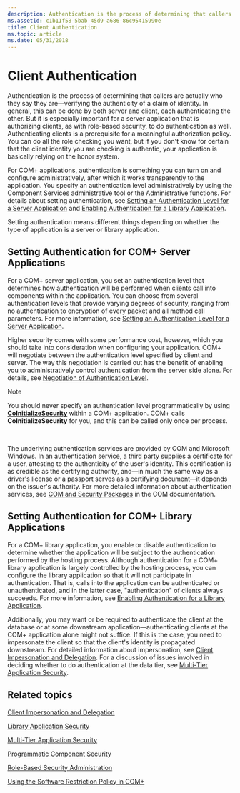 ```yaml
---
description: Authentication is the process of determining that callers are actually who they say they are&\#8212;verifying the authenticity of a claim of identity.
ms.assetid: c1b11f58-5bab-45d9-a686-86c95415990e
title: Client Authentication
ms.topic: article
ms.date: 05/31/2018
---
```


# Client Authentication

Authentication is the process of determining that callers are actually who they say they are—verifying the authenticity of a claim of identity. In general, this can be done by both server and client, each authenticating the other. But it is especially important for a server application that is authorizing clients, as with role-based security, to do authentication as well. Authenticating clients is a prerequisite for a meaningful authorization policy. You can do all the role checking you want, but if you don't know for certain that the client identity you are checking is authentic, your application is basically relying on the honor system.

For COM+ applications, authentication is something you can turn on and configure administratively, after which it works transparently to the application. You specify an authentication level administratively by using the Component Services administrative tool or the Administrative functions. For details about setting authentication, see [Setting an Authentication Level for a Server Application](setting-an-authentication-level-for-a-server-application.md) and [Enabling Authentication for a Library Application](enabling-authentication-for-a-library-application.md).

Setting authentication means different things depending on whether the type of application is a server or library application.

## Setting Authentication for COM+ Server Applications

For a COM+ server application, you set an authentication level that determines how authentication will be performed when clients call into components within the application. You can choose from several authentication levels that provide varying degrees of security, ranging from no authentication to encryption of every packet and all method call parameters. For more information, see [Setting an Authentication Level for a Server Application](setting-an-authentication-level-for-a-server-application.md).

Higher security comes with some performance cost, however, which you should take into consideration when configuring your application. COM+ will negotiate between the authentication level specified by client and server. The way this negotiation is carried out has the benefit of enabling you to administratively control authentication from the server side alone. For details, see [Negotiation of Authentication Level](negotiation-of-authentication-level.md).

> [!Note]  
> You should never specify an authentication level programmatically by using [**CoInitializeSecurity**](/windows/desktop/api/combaseapi/nf-combaseapi-coinitializesecurity) within a COM+ application. COM+ calls **CoInitializeSecurity** for you, and this can be called only once per process.

 

The underlying authentication services are provided by COM and Microsoft Windows. In an authentication service, a third party supplies a certificate for a user, attesting to the authenticity of the user's identity. This certification is as credible as the certifying authority, and—in much the same way as a driver's license or a passport serves as a certifying document—it depends on the issuer's authority. For more detailed information about authentication services, see [COM and Security Packages](/windows/desktop/com/com-and-security-packages) in the COM documentation.

## Setting Authentication for COM+ Library Applications

For a COM+ library application, you enable or disable authentication to determine whether the application will be subject to the authentication performed by the hosting process. Although authentication for a COM+ library application is largely controlled by the hosting process, you can configure the library application so that it will not participate in authentication. That is, calls into the application can be authenticated or unauthenticated, and in the latter case, "authentication" of clients always succeeds. For more information, see [Enabling Authentication for a Library Application](enabling-authentication-for-a-library-application.md).

Additionally, you may want or be required to authenticate the client at the database or at some downstream application—authenticating clients at the COM+ application alone might not suffice. If this is the case, you need to impersonate the client so that the client's identity is propagated downstream. For detailed information about impersonation, see [Client Impersonation and Delegation](client-impersonation-and-delegation.md). For a discussion of issues involved in deciding whether to do authentication at the data tier, see [Multi-Tier Application Security](multi-tier-application-security.md).

## Related topics

<dl> <dt>

[Client Impersonation and Delegation](client-impersonation-and-delegation.md)
</dt> <dt>

[Library Application Security](library-application-security.md)
</dt> <dt>

[Multi-Tier Application Security](multi-tier-application-security.md)
</dt> <dt>

[Programmatic Component Security](programmatic-component-security.md)
</dt> <dt>

[Role-Based Security Administration](role-based-security-administration.md)
</dt> <dt>

[Using the Software Restriction Policy in COM+](using-the-software-restriction-policy-in-com-.md)
</dt> </dl>

 

 

